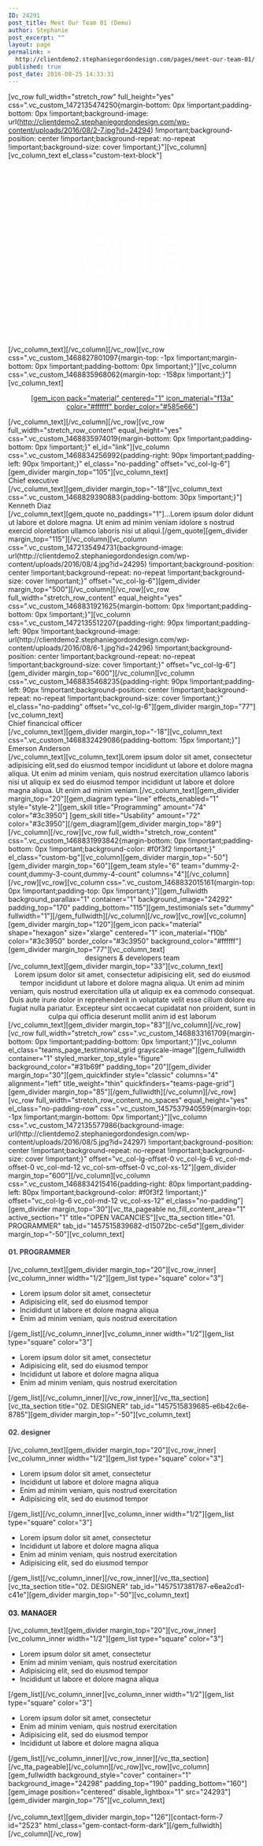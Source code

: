 ```yaml
---
ID: 24291
post_title: Meet Our Team 01 (Demo)
author: Stephanie
post_excerpt: ""
layout: page
permalink: >
  http://clientdemo2.stephaniegordondesign.com/pages/meet-our-team-01/
published: true
post_date: 2016-08-25 14:33:31
---
```

[vc_row full_width="stretch_row" full_height="yes" css=".vc_custom_1472135474250{margin-bottom: 0px !important;padding-bottom: 0px !important;background-image: url(http://clientdemo2.stephaniegordondesign.com/wp-content/uploads/2016/08/2-7.jpg?id=24294) !important;background-position: center !important;background-repeat: no-repeat !important;background-size: cover !important;}"][vc_column][vc_column_text el_class="custom-text-block"]
<div class="title-xlarge" style="text-align: center; font-size: 100px;"><span style="color: #ffffff;"><span class="light">MEET</span> OUR TEAM</span></div>
[/vc_column_text][/vc_column][/vc_row][vc_row css=".vc_custom_1468827801097{margin-top: -1px !important;margin-bottom: 0px !important;padding-bottom: 0px !important;}"][vc_column css=".vc_custom_1468835968062{margin-top: -158px !important;}"][vc_column_text]
<p style="text-align: center;"><a class="scroll-to-anchor" href="#link">[gem_icon pack="material" centered="1" icon_material="f13a" color="#ffffff" border_color="#585e66"]</a></p>
[/vc_column_text][/vc_column][/vc_row][vc_row full_width="stretch_row_content" equal_height="yes" css=".vc_custom_1468835974019{margin-bottom: 0px !important;padding-bottom: 0px !important;}" el_id="link"][vc_column css=".vc_custom_1468834256992{padding-right: 90px !important;padding-left: 90px !important;}" el_class="no-padding" offset="vc_col-lg-6"][gem_divider margin_top="105"][vc_column_text]
<div class="title-h4"><span class="light">Chief executive</span></div>
[/vc_column_text][gem_divider margin_top="-18"][vc_column_text css=".vc_custom_1468829390883{padding-bottom: 30px !important;}"]
<div class="title-h2">Kenneth Diaz</div>
[/vc_column_text][gem_quote no_paddings="1"]...Lorem ipsum dolor didunt ut labore et dolore magna. Ut enim ad minim veniam idolore s nostrud exercid oloretation ullamco laboris nisi ut aliqui.[/gem_quote][gem_divider margin_top="115"][/vc_column][vc_column css=".vc_custom_1472135494731{background-image: url(http://clientdemo2.stephaniegordondesign.com/wp-content/uploads/2016/08/4.jpg?id=24295) !important;background-position: center !important;background-repeat: no-repeat !important;background-size: cover !important;}" offset="vc_col-lg-6"][gem_divider margin_top="500"][/vc_column][/vc_row][vc_row full_width="stretch_row_content" equal_height="yes" css=".vc_custom_1468831921625{margin-bottom: 0px !important;padding-bottom: 0px !important;}"][vc_column css=".vc_custom_1472135512207{padding-right: 90px !important;padding-left: 90px !important;background-image: url(http://clientdemo2.stephaniegordondesign.com/wp-content/uploads/2016/08/6-1.jpg?id=24296) !important;background-position: center !important;background-repeat: no-repeat !important;background-size: cover !important;}" offset="vc_col-lg-6"][gem_divider margin_top="600"][/vc_column][vc_column css=".vc_custom_1468835468235{padding-right: 90px !important;padding-left: 90px !important;background-position: center !important;background-repeat: no-repeat !important;background-size: cover !important;}" el_class="no-padding" offset="vc_col-lg-6"][gem_divider margin_top="77"][vc_column_text]
<div class="title-h4"><span class="light">Chief financical officer</span></div>
[/vc_column_text][gem_divider margin_top="-18"][vc_column_text css=".vc_custom_1468832429086{padding-bottom: 15px !important;}"]
<div class="title-h2">Emerson Anderson</div>
[/vc_column_text][vc_column_text]Lorem ipsum dolor sit amet, consectetur adipisicing elit,sed do eiusmod tempor incididunt ut labore et dolore magna aliqua. Ut enim ad minim veniam, quis nostrud exercitation ullamco laboris nisi ut aliquip ex sed do eiusmod tempor incididunt ut labore et dolore magna aliqua. Ut enim ad minim veniam.[/vc_column_text][gem_divider margin_top="20"][gem_diagram type="line" effects_enabled="1" style="style-2"][gem_skill title="Programming" amount="74" color="#3c3950"]
[gem_skill title="Usability" amount="72" color="#3c3950"][/gem_diagram][gem_divider margin_top="89"][/vc_column][/vc_row][vc_row full_width="stretch_row_content" css=".vc_custom_1468831993842{margin-bottom: 0px !important;padding-bottom: 0px !important;background-color: #f0f3f2 !important;}" el_class="custom-bg"][vc_column][gem_divider margin_top="-50"][gem_divider margin_top="60"][gem_team style="6" team="dummy-2-count,dummy-3-count,dummy-4-count" columns="4"][/vc_column][/vc_row][vc_row][vc_column css=".vc_custom_1468832015161{margin-top: 0px !important;padding-top: 0px !important;}"][gem_fullwidth background_parallax="1" container="1" background_image="24292" padding_top="170" padding_bottom="115"][gem_testimonials set="dummy" fullwidth="1"][/gem_fullwidth][/vc_column][/vc_row][vc_row][vc_column][gem_divider margin_top="120"][gem_icon pack="material" shape="hexagon" size="xlarge" centered="1" icon_material="f10b" color="#3c3950" border_color="#3c3950" background_color="#ffffff"][gem_divider margin_top="77"][vc_column_text]
<div class="title-h2" style="text-align: center;">designers &amp; developers team</div>
[/vc_column_text][gem_divider margin_top="33"][vc_column_text]
<p style="text-align: center; margin: 0 auto; max-width: 980px;">Lorem ipsum dolor sit amet, consectetur adipisicing elit, sed do eiusmod tempor incididunt ut labore et dolore magna aliqua. Ut enim ad minim veniam, quis nostrud exercitation ulla ut aliquip ex ea commodo consequat. Duis aute irure dolor in reprehenderit in voluptate velit esse cillum dolore eu fugiat nulla pariatur. Excepteur sint occaecat cupidatat non proident, sunt in culpa qui officia deserunt mollit anim id est laborum</p>
[/vc_column_text][gem_divider margin_top="83"][/vc_column][/vc_row][vc_row full_width="stretch_row" css=".vc_custom_1468833161709{margin-bottom: 0px !important;padding-bottom: 0px !important;}"][vc_column el_class="teams_page_testimonial_grid grayscale-image"][gem_fullwidth container="1" styled_marker_top_style="figure" background_color="#31b69f" padding_top="20"][gem_divider margin_top="30"][gem_quickfinder style="classic" columns="4" alignment="left" title_weight="thin" quickfinders="teams-page-grid"][gem_divider margin_top="85"][/gem_fullwidth][/vc_column][/vc_row][vc_row full_width="stretch_row_content_no_spaces" equal_height="yes" el_class="no-padding-row" css=".vc_custom_1457537940559{margin-top: -1px !important;margin-bottom: 0px !important;}"][vc_column css=".vc_custom_1472135577986{background-image: url(http://clientdemo2.stephaniegordondesign.com/wp-content/uploads/2016/08/5.jpg?id=24297) !important;background-position: center !important;background-repeat: no-repeat !important;background-size: cover !important;}" offset="vc_col-lg-offset-0 vc_col-lg-6 vc_col-md-offset-0 vc_col-md-12 vc_col-sm-offset-0 vc_col-xs-12"][gem_divider margin_top="600"][/vc_column][vc_column css=".vc_custom_1468834215416{padding-right: 80px !important;padding-left: 80px !important;background-color: #f0f3f2 !important;}" offset="vc_col-lg-6 vc_col-md-12 vc_col-xs-12" el_class="no-padding"][gem_divider margin_top="30"][vc_tta_pageable no_fill_content_area="1" active_section="1" title="OPEN VACANCIES"][vc_tta_section title="01. PROGRAMMER" tab_id="1457515839682-d15072bc-ce5d"][gem_divider margin_top="-50"][vc_column_text]
<h4><span style="color: #3c3950;">01. <span class="light">PROGRAMMER</span></span></h4>
[/vc_column_text][gem_divider margin_top="20"][vc_row_inner][vc_column_inner width="1/2"][gem_list type="square" color="3"]
<ul>
 	<li>Lorem ipsum dolor sit amet, consectetur</li>
 	<li>Adipisicing elit, sed do eiusmod tempor</li>
 	<li>Incididunt ut labore et dolore magna aliqua</li>
 	<li>Enim ad minim veniam, quis nostrud exercitation</li>
</ul>
[/gem_list][/vc_column_inner][vc_column_inner width="1/2"][gem_list type="square" color="3"]
<ul>
 	<li>Lorem ipsum dolor sit amet, consectetur</li>
 	<li>Adipisicing elit, sed do eiusmod tempor</li>
 	<li>Incididunt ut labore et dolore magna aliqua</li>
 	<li>Enim ad minim veniam, quis nostrud exercitation</li>
</ul>
[/gem_list][/vc_column_inner][/vc_row_inner][/vc_tta_section][vc_tta_section title="02. DESIGNER" tab_id="1457515839685-e6b42c6e-8785"][gem_divider margin_top="-50"][vc_column_text]
<h4><span style="color: #3c3950;">02. <span class="light">designer</span></span></h4>
[/vc_column_text][gem_divider margin_top="20"][vc_row_inner][vc_column_inner width="1/2"][gem_list type="square" color="3"]
<ul>
 	<li>Lorem ipsum dolor sit amet, consectetur</li>
 	<li>Incididunt ut labore et dolore magna aliqua</li>
 	<li>Enim ad minim veniam, quis nostrud exercitation</li>
 	<li>Adipisicing elit, sed do eiusmod tempor</li>
</ul>
[/gem_list][/vc_column_inner][vc_column_inner width="1/2"][gem_list type="square" color="3"]
<ul>
 	<li>Lorem ipsum dolor sit amet, consectetur</li>
 	<li>Incididunt ut labore et dolore magna aliqua</li>
 	<li>Enim ad minim veniam, quis nostrud exercitation</li>
 	<li>Adipisicing elit, sed do eiusmod tempor</li>
</ul>
[/gem_list][/vc_column_inner][/vc_row_inner][/vc_tta_section][vc_tta_section title="02. DESIGNER" tab_id="1457517381787-e6ea2cd1-c41e"][gem_divider margin_top="-50"][vc_column_text]
<h4>03. <span class="light" lang="en">MANAGER</span></h4>
[/vc_column_text][gem_divider margin_top="20"][vc_row_inner][vc_column_inner width="1/2"][gem_list type="square" color="3"]
<ul>
 	<li>Lorem ipsum dolor sit amet, consectetur</li>
 	<li>Enim ad minim veniam, quis nostrud exercitation</li>
 	<li>Adipisicing elit, sed do eiusmod tempor</li>
 	<li>Incididunt ut labore et dolore magna aliqua</li>
</ul>
[/gem_list][/vc_column_inner][vc_column_inner width="1/2"][gem_list type="square" color="3"]
<ul>
 	<li>Lorem ipsum dolor sit amet, consectetur</li>
 	<li>Enim ad minim veniam, quis nostrud exercitation</li>
 	<li>Adipisicing elit, sed do eiusmod tempor</li>
 	<li>Incididunt ut labore et dolore magna aliqua</li>
</ul>
[/gem_list][/vc_column_inner][/vc_row_inner][/vc_tta_section][/vc_tta_pageable][/vc_column][/vc_row][vc_row][vc_column][gem_fullwidth background_style="cover" container="1" background_image="24298" padding_top="190" padding_bottom="160"][gem_image position="centered" disable_lightbox="1" src="24293"][gem_divider margin_top="75"][vc_column_text]
<div class="title-h2" style="text-align: center;"><span class="light" style="color: #ffffff;">Drop us a couple of lines</span></div>
[/vc_column_text][gem_divider margin_top="126"][contact-form-7 id="2523" html_class="gem-contact-form-dark"][/gem_fullwidth][/vc_column][/vc_row]